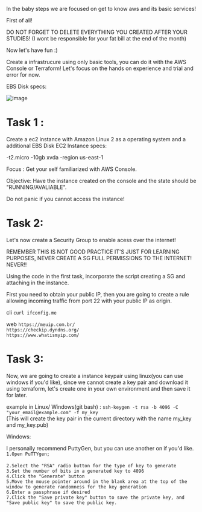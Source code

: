 In the baby steps we are focused on get to know aws and its basic services!


First of all! 

DO NOT FORGET TO DELETE EVERYTHING YOU CREATED AFTER YOUR STUDIES!
(I wont be responsible for your fat bill at the end of the month)

Now let's have fun :) 

Create a infrastrucure using only basic tools, you can do it with the AWS Console or Terraform!
Let's focus on the hands on experience and trial and error for now.

EBS Disk specs:

![image](https://user-images.githubusercontent.com/40150118/185254293-b902f2cb-b221-4f73-ac9f-a3b97d17bcc4.png)


# Task 1 :
Create a ec2 instance with Amazon Linux 2 as a operating system and a additional EBS Disk 
EC2 Instance specs: 

-t2.micro
-10gb xvda
-region us-east-1

Focus : Get your self familiarized with AWS Console.

Objective: Have the instance created on the console and the state should be "RUNNING/AVALIABLE".

Do not panic if you cannot access the instance!


# Task 2:

Let's now create a Security Group to enable acess over the internet!

REMEMBER THIS IS NOT GOOD PRACTICE IT'S JUST FOR LEARNING PURPOSES, NEVER CREATE A SG FULL PERMISSIONS TO THE INTERNET! NEVER!!

Using the code in the first task, incorporate the script creating a SG and attaching in the instance.  

First you need to obtain your public IP, then you are going to create a rule allowing incoming traffic from port 22 with your public IP as origin.  

cli
`
curl ifconfig.me
`

web
`https://meuip.com.br/`<br>
`https://checkip.dyndns.org/`<br>
`https://www.whatismyip.com/`<br>



# Task 3:

Now, we are going to create a instance keypair using linux(you can use windows if you'd like), since we cannot create a key pair and download it using terraform, let's create one in your own environment and then save it for later.

example in Linux/ Windows(git bash) : 
`ssh-keygen -t rsa -b 4096 -C "your_email@example.com" -f my_key` <br>
(This will create the key pair in the current directory with the name my_key and my_key.pub)

Windows:

I personally recommend PuttyGen, but you can use another on if you'd like.
`1.Open PuTTYgen;` <br>  
`2.Select the "RSA" radio button for the type of key to generate`<br>
`3.Set the number of bits in a generated key to 4096 `<br>
`4.Click the "Generate" button`<br>
`5.Move the mouse pointer around in the blank area at the top of the window to generate randomness for the key generation` <br>
`6.Enter a passphrase if desired`<br>
`7.Click the "Save private key" button to save the private key, and "Save public key" to save the public key.`<br>




